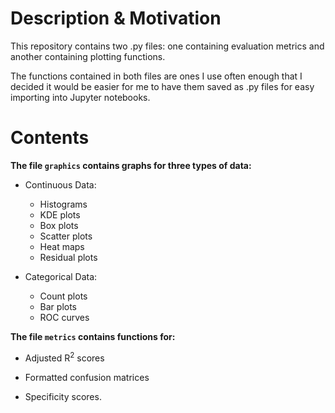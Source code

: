 # Description & Motivation

This repository contains two .py files: one containing evaluation metrics and another containing plotting functions. 

The functions contained in both files are ones I use often enough that I decided it would be easier for me to have them saved as .py files for easy importing into Jupyter notebooks.

# Contents


**The file `graphics` contains graphs for three types of data:**

- Continuous Data:
    - Histograms
    - KDE plots
    - Box plots
    - Scatter plots
    - Heat maps
    - Residual plots


- Categorical Data:
    - Count plots
    - Bar plots
    - ROC curves

**The file `metrics` contains functions for:**

- Adjusted R<sup>2</sup> scores


- Formatted confusion matrices


- Specificity scores.